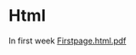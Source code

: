 # Html
In first week
[Firstpage.html.pdf](https://github.com/Uditha99/Html/files/10499673/Firstpage.html.pdf)
